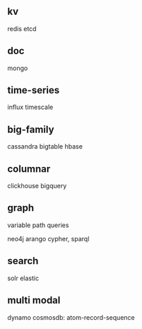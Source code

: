 ---
---
## kv
redis
etcd

## doc
mongo

## time-series
influx
timescale

## big-family
cassandra
bigtable
hbase

## columnar
clickhouse
bigquery

## graph
variable path queries

neo4j
arango
cypher, sparql

## search
solr
elastic

## multi modal
dynamo
cosmosdb: atom-record-sequence
